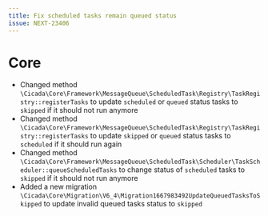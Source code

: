 ```yaml
---
title: Fix scheduled tasks remain queued status
issue: NEXT-23406
---
```

# Core
* Changed method `\Cicada\Core\Framework\MessageQueue\ScheduledTask\Registry\TaskRegistry::registerTasks` to update `scheduled` or `queued` status tasks to `skipped` if it should not run anymore
* Changed method `\Cicada\Core\Framework\MessageQueue\ScheduledTask\Registry\TaskRegistry::registerTasks` to update `skipped` or `queued` status tasks to `scheduled` if it should run again
* Changed method `\Cicada\Core\Framework\MessageQueue\ScheduledTask\Scheduler\TaskScheduler::queueScheduledTasks` to change status of `scheduled` tasks to `skipped` if it should not run anymore
* Added a new migration `\Cicada\Core\Migration\V6_4\Migration1667983492UpdateQueuedTasksToSkipped` to update invalid queued tasks status to `skipped`
